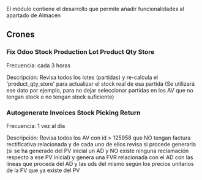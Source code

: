 El módulo contiene el desarrollo que permite añadir funcionalidades al apartado de Almacén


## Crones

### Fix Odoo Stock Production Lot Product Qty Store 
Frecuencia: cada 3 horas

Descripción: Revisa todos los lotes (partidas) y re-calcula el 'product_qty_store' para actualizar el stock real de esa partida (Se utilizará ese dato por ejemplo, para no dejar seleccionar partidas en los AV que no tengan stock o no tengan stock suficiente)

### Autogenerate Invoices Stock Picking Return 
Frecuencia: 1 vez al día

Descripción: Revisa todos los AV con id > 125958 que NO tengan factura rectificativa relacionada y de cada uno de ellos revisa si procede generarla (si se ha generado del PV inicial un AD y NO existe ninguna reclamación respecto a ese PV inicial) y genera una FVR relacionada con el AD con las líneas que proceda del AD y las uds del mismo según los precios unitarios de la FV que ya existe del PV
